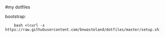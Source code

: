 #my dotfiles

bootstrap:
        
        bash <(curl -s https://raw.githubusercontent.com/bnwasteland/dotfiles/master/setup.sh)

